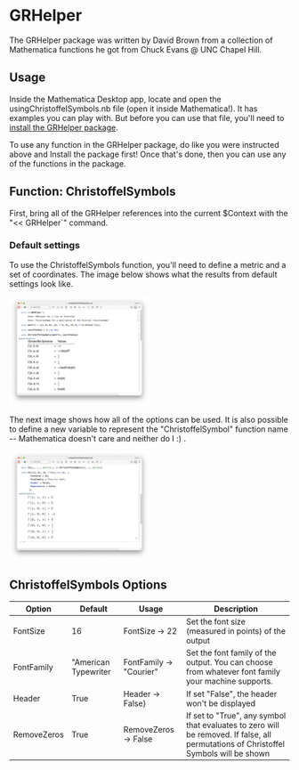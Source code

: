 # GRHelper

The GRHelper package was written by David Brown from a collection of Mathematica functions he got from Chuck Evans @ UNC Chapel Hill.
## Usage

Inside the Mathematica Desktop app, locate and open the usingChristoffelSymbols.nb file (open it inside Mathematica!). It has examples you can play with. But before you can use that file, you'll need to [install the GRHelper package](README-InstallPackage.md).

To use any function in the GRHelper package, do like you were instructed above and Install the package first! Once that's done, then you can use any of the functions in the package.

## Function: ChristoffelSymbols

First, bring all of the GRHelper references into the current $Context with the "<< GRHelper`" command.
### Default settings

To use the ChristoffelSymbols function, you'll need to define a metric and a set of coordinates.  The image below shows what the results from default settings look like.

<img src="images/Example1.png" width=50%>

The next image shows how all of the options can be used. It is also possible to define a new variable to represent the "ChristoffelSymbol" function name -- Mathematica doesn't care and neither do I :) .

<img src="images/Example2.png" width=50%>

## ChristoffelSymbols Options

<table>
    <thead>
        <tr>
            <th>Option</th>
            <th>Default</th>
            <th>Usage</th>
            <th>Description</th>
        </tr>
    </thead>
    <tbody>
        <tr>
            <td>FontSize</td>
            <td>16</td>
            <td>FontSize -> 22</td>
            <td>Set the font size (measured in points) of the output</td>
        </tr>
        <tr>
            <td>FontFamily</td>
            <td>"American Typewriter</td>
            <td>FontFamily -> "Courier"</td>
            <td>Set the font family of the output. You can choose from whatever font family your machine supports.</td>
        </tr>
        <tr>
            <td>Header</td>
            <td>True</td>
            <td>Header -> False}</td>
            <td>If set "False", the header won't be displayed</td>
        </tr>
        <tr>
            <td>RemoveZeros</td>
            <td>True</td>
            <td>RemoveZeros -> False</td>
            <td>If set to "True", any symbol that evaluates to zero will be removed. If false, all permutations of Christoffel Symbols will be shown</td>
        </tr>
    </tbody>
</table>
